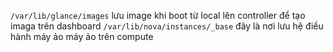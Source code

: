 
`/var/lib/glance/images` lưu image khi boot từ local lên controller để tạo imaga trên dashboard
`/var/lib/nova/instances/_base`  đây là nơi lưu hệ điều hành máy ảo máy ảo trên compute

